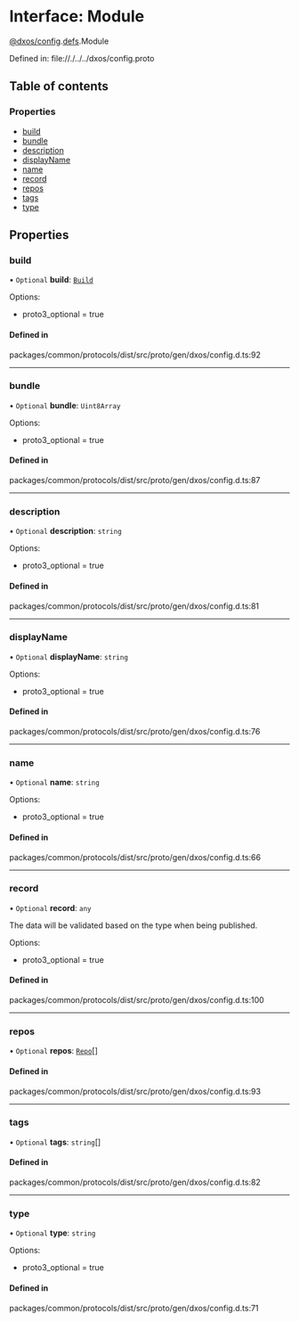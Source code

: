 # Interface: Module

[@dxos/config](../modules/dxos_config.md).[defs](../modules/dxos_config.defs.md).Module

Defined in:
  file://./../../dxos/config.proto

## Table of contents

### Properties

- [build](dxos_config.defs.Module-1.md#build)
- [bundle](dxos_config.defs.Module-1.md#bundle)
- [description](dxos_config.defs.Module-1.md#description)
- [displayName](dxos_config.defs.Module-1.md#displayname)
- [name](dxos_config.defs.Module-1.md#name)
- [record](dxos_config.defs.Module-1.md#record)
- [repos](dxos_config.defs.Module-1.md#repos)
- [tags](dxos_config.defs.Module-1.md#tags)
- [type](dxos_config.defs.Module-1.md#type)

## Properties

### build

• `Optional` **build**: [`Build`](dxos_config.defs.Module.Build.md)

Options:
  - proto3_optional = true

#### Defined in

packages/common/protocols/dist/src/proto/gen/dxos/config.d.ts:92

___

### bundle

• `Optional` **bundle**: `Uint8Array`

Options:
  - proto3_optional = true

#### Defined in

packages/common/protocols/dist/src/proto/gen/dxos/config.d.ts:87

___

### description

• `Optional` **description**: `string`

Options:
  - proto3_optional = true

#### Defined in

packages/common/protocols/dist/src/proto/gen/dxos/config.d.ts:81

___

### displayName

• `Optional` **displayName**: `string`

Options:
  - proto3_optional = true

#### Defined in

packages/common/protocols/dist/src/proto/gen/dxos/config.d.ts:76

___

### name

• `Optional` **name**: `string`

Options:
  - proto3_optional = true

#### Defined in

packages/common/protocols/dist/src/proto/gen/dxos/config.d.ts:66

___

### record

• `Optional` **record**: `any`

The data will be validated based on the type when being published.

Options:
  - proto3_optional = true

#### Defined in

packages/common/protocols/dist/src/proto/gen/dxos/config.d.ts:100

___

### repos

• `Optional` **repos**: [`Repo`](dxos_config.defs.Repo.md)[]

#### Defined in

packages/common/protocols/dist/src/proto/gen/dxos/config.d.ts:93

___

### tags

• `Optional` **tags**: `string`[]

#### Defined in

packages/common/protocols/dist/src/proto/gen/dxos/config.d.ts:82

___

### type

• `Optional` **type**: `string`

Options:
  - proto3_optional = true

#### Defined in

packages/common/protocols/dist/src/proto/gen/dxos/config.d.ts:71

